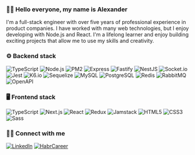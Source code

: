 ### 👋🏻 Hello everyone, my name is Alexander

I'm a full-stack engineer with over five years of professional experience in product companies. I have worked with many web technologies, but I enjoy developing with Node.js and React. I'm a lifelong learner and enjoy building exciting projects that allow me to use my skills and creativity.

### ⚙️ Backend stack

![TypeScript](https://img.shields.io/badge/TypeScript-3178C6?style=for-the-badge&logo=TypeScript&logoColor=white)
![Node.js](https://img.shields.io/badge/Node.js-339933?style=for-the-badge&logo=Node.js&logoColor=white)
![PM2](https://img.shields.io/badge/PM2-2B037A?style=for-the-badge&logo=PM2&logoColor=white)
![Express](https://img.shields.io/badge/Express-FFFFFF?style=for-the-badge&logo=Express&logoColor=green)
![Fastify](https://img.shields.io/badge/Fastify-FFFFFF?style=for-the-badge&logo=Fastify&logoColor=black)
![NestJS](https://img.shields.io/badge/NestJS-FFFFFF?style=for-the-badge&logo=NestJS&logoColor=E0234E)
![Socket.io](https://img.shields.io/badge/Socket.io-FFFFFF?style=for-the-badge&logo=Socket.io&logoColor=black)
![Jest](https://img.shields.io/badge/Jest-FFFFFF?style=for-the-badge&logo=Jest&logoColor=brightgreen)
![K6.io](https://img.shields.io/badge/k6.io-FFFFFF?style=for-the-badge&logo=k6&logoColor=7D64FF)
![Sequelize](https://img.shields.io/badge/Sequelize-52B0E7?style=for-the-badge&logo=Sequelize&logoColor=white)
![MySQL](https://img.shields.io/badge/MySQL-4479A1?style=for-the-badge&logo=MySQL&logoColor=white)
![PostgreSQL](https://img.shields.io/badge/PostgreSQL-4169E1?style=for-the-badge&logo=PostgreSQL&logoColor=white)
![Redis](https://img.shields.io/badge/Redis-DC382D?style=for-the-badge&logo=Redis&logoColor=white)
![RabbitMQ](https://img.shields.io/badge/RabbitMQ-FF6600?style=for-the-badge&logo=RabbitMQ&logoColor=white)
![OpenAPI](https://img.shields.io/badge/OpenAPI-6BA539?style=for-the-badge&logo=Swagger&logoColor=white)

### 🖥 Frontend stack
![TypeScript](https://img.shields.io/badge/TypeScript-3178C6?style=for-the-badge&logo=TypeScript&logoColor=white)
![Next.js](https://img.shields.io/badge/Next.js-000000?style=for-the-badge&logo=Next.js&logoColor=white)
![React](https://img.shields.io/badge/React-61DAFB?style=for-the-badge&logo=React&logoColor=black)
![Redux](https://img.shields.io/badge/Redux-764ABC?style=for-the-badge&logo=Redux&logoColor=white)
![Jamstack](https://img.shields.io/badge/Jamstack-F0047F?style=for-the-badge&logo=Jamstack&logoColor=white)
![HTML5](https://img.shields.io/badge/HTML5-E34F26?style=for-the-badge&logo=HTML5&logoColor=white)
![CSS3](https://img.shields.io/badge/CSS3-1572B6?style=for-the-badge&logo=CSS3&logoColor=white)
![Sass](https://img.shields.io/badge/Scss-CC6699?style=for-the-badge&logo=Sass&logoColor=white)

### 🤝🏻 Connect with me
[<img alt="LinkedIn" src="https://img.shields.io/badge/LinkedIn-0A66C2?style=for-the-badge&logo=LinkedIn&logoColor=white" />][linkedin]
[<img alt="HabrCareer" src="https://img.shields.io/badge/Habr_Career-65A3BE?style=for-the-badge&logo=Habr&logoColor=white" />][habrcareer]

[habrcareer]: https://career.habr.com/artamonov-tech
[linkedin]: https://www.linkedin.com/in/artamonovtech
